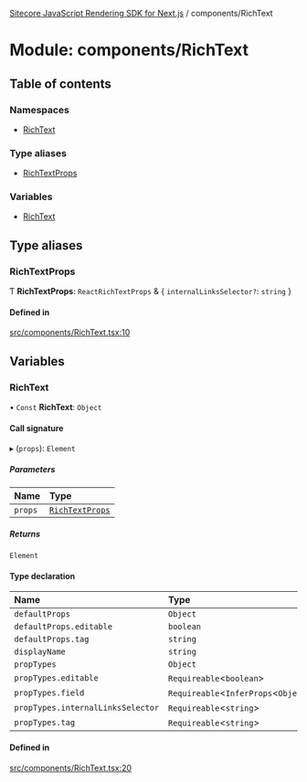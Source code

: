 [Sitecore JavaScript Rendering SDK for Next.js](../README.md) / components/RichText

# Module: components/RichText

## Table of contents

### Namespaces

- [RichText](components_RichText.RichText.md)

### Type aliases

- [RichTextProps](components_RichText.md#richtextprops)

### Variables

- [RichText](components_RichText.md#richtext)

## Type aliases

### RichTextProps

Ƭ **RichTextProps**: `ReactRichTextProps` & { `internalLinksSelector?`: `string`  }

#### Defined in

[src/components/RichText.tsx:10](https://github.com/Sitecore/jss/blob/c1078945/packages/sitecore-jss-nextjs/src/components/RichText.tsx#L10)

## Variables

### RichText

• `Const` **RichText**: `Object`

#### Call signature

▸ (`props`): `Element`

##### Parameters

| Name | Type |
| :------ | :------ |
| `props` | [`RichTextProps`](components_RichText.md#richtextprops) |

##### Returns

`Element`

#### Type declaration

| Name | Type |
| :------ | :------ |
| `defaultProps` | `Object` |
| `defaultProps.editable` | `boolean` |
| `defaultProps.tag` | `string` |
| `displayName` | `string` |
| `propTypes` | `Object` |
| `propTypes.editable` | `Requireable`<`boolean`\> |
| `propTypes.field` | `Requireable`<`InferProps`<`Object`\>\> |
| `propTypes.internalLinksSelector` | `Requireable`<`string`\> |
| `propTypes.tag` | `Requireable`<`string`\> |

#### Defined in

[src/components/RichText.tsx:20](https://github.com/Sitecore/jss/blob/c1078945/packages/sitecore-jss-nextjs/src/components/RichText.tsx#L20)
